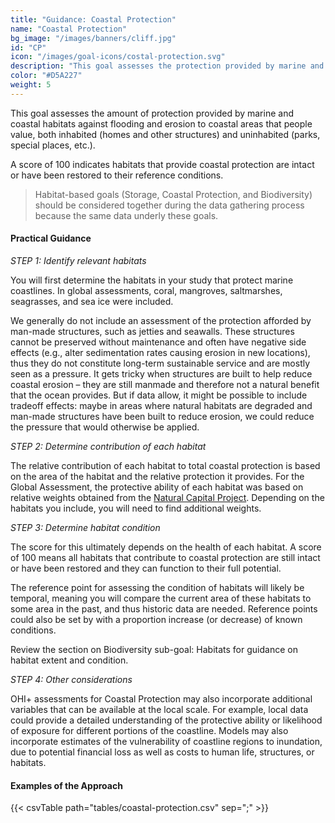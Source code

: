 ```yaml
---
title: "Guidance: Coastal Protection"
name: "Coastal Protection"
bg_image: "/images/banners/cliff.jpg"
id: "CP"
icon: "/images/goal-icons/costal-protection.svg"
description: "This goal assesses the protection provided by marine and coastal habitats against flooding and erosion to coastal areas that people value (e.g. homes, parks, special places, etc.)"
color: "#D5A227"
weight: 5
---
```



This goal assesses the amount of protection provided by marine and coastal habitats against flooding and erosion to coastal areas that people value, both inhabited (homes and other structures) and uninhabited (parks, special places, etc.). 

A score of 100 indicates habitats that provide coastal protection are intact or have been restored to their reference conditions.

> Habitat-based goals (Storage, Coastal Protection, and Biodiversity) should be considered together during the data gathering process because the same data underly these goals.

#### Practical Guidance

*_STEP 1: Identify relevant habitats_*

You will first determine the habitats in your study that protect marine coastlines. In global assessments, coral, mangroves, saltmarshes, seagrasses, and sea ice were included. 

We generally do not include an assessment of the protection afforded by man-made structures, such as jetties and seawalls. These structures cannot be preserved without maintenance and often have negative side effects (e.g., alter sedimentation rates causing erosion in new locations), thus they do not constitute long-term sustainable service and are mostly seen as a pressure. It gets tricky when structures are built to help reduce coastal erosion – they are still manmade and therefore not a natural benefit that the ocean provides. But if data allow, it might be possible to include tradeoff effects: maybe in areas where natural habitats are degraded and man-made structures have been built to reduce erosion, we could reduce the pressure that would otherwise be applied.

*_STEP 2: Determine contribution of each habitat_*

The relative contribution of each habitat to total coastal protection is based on the area of the habitat and the relative protection it provides.  For the Global Assessment, the protective ability of each habitat was based on relative weights obtained from the [Natural Capital Project](https://naturalcapitalproject.stanford.edu/). Depending on the habitats you include, you will need to find additional weights.

*_STEP 3: Determine habitat condition_*

The score for this ultimately depends on the health of each habitat. A score of 100 means all habitats that contribute to coastal protection are still intact or have been restored and they can function to their full potential.

The reference point for assessing the condition of habitats will likely be temporal, meaning you will compare the current area of these habitats to some area in the past, and thus historic data are needed. Reference points could also be set by with a proportion increase (or decrease) of known conditions. 

Review the section on Biodiversity sub-goal: Habitats for guidance on habitat extent and condition.


*_STEP 4: Other considerations_*

OHI+ assessments for Coastal Protection may also incorporate additional variables that can be available at the local scale. For example, local data could provide a detailed understanding of the protective ability or likelihood of exposure for different portions of the coastline. Models may also incorporate estimates of the vulnerability of coastline regions to inundation, due to potential financial loss as well as costs to human life, structures, or habitats.

#### Examples of the Approach
{{< csvTable path="tables/coastal-protection.csv"  sep=";" >}}

